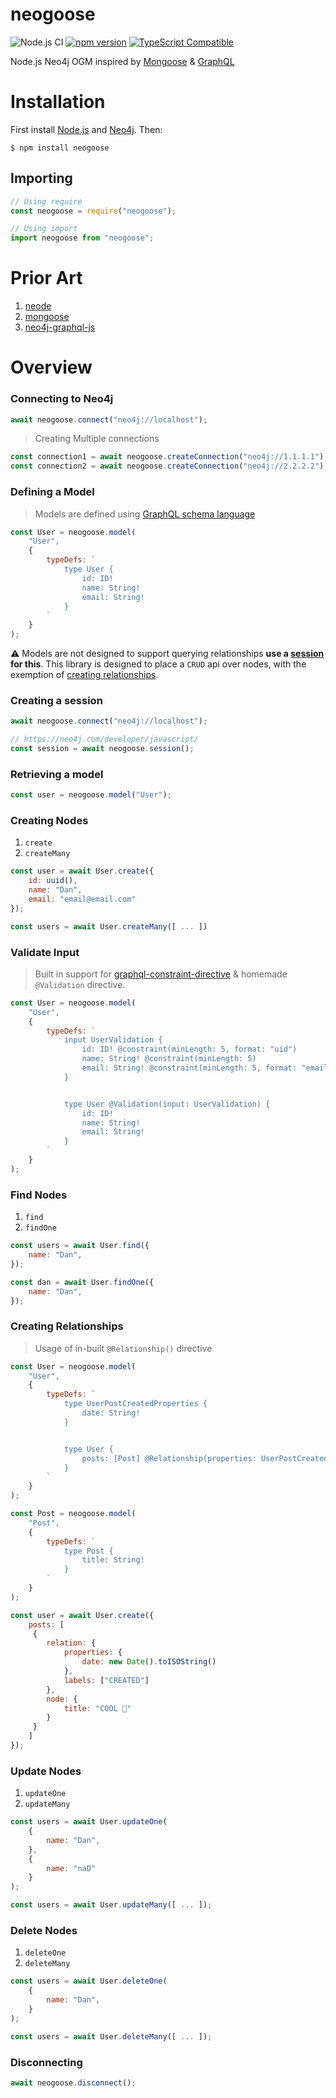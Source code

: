 # neogoose
![Node.js CI](https://github.com/danstarns/neogoose/workflows/Node.js%20CI/badge.svg?branch=master&event=push) [![npm version](https://badge.fury.io/js/neogoose.svg)](https://www.npmjs.com/package/neogoose) [![TypeScript Compatible](https://img.shields.io/npm/types/scrub-js.svg)](https://github.com/danstarns/neogoose)

Node.js Neo4j OGM inspired by [Mongoose](https://github.com/Automattic/mongoose) & [GraphQL](https://graphql.org/)

# Installation
First install [Node.js](https://nodejs.org/en/) and [Neo4j](https://neo4j.com/). Then:

```
$ npm install neogoose
```

## Importing
```js
// Using require
const neogoose = require("neogoose");

// Using import
import neogoose from "neogoose";
```

# Prior Art
1. [neode](https://github.com/adam-cowley/neode)
2. [mongoose](https://github.com/Automattic/mongoose)
3. [neo4j-graphql-js](https://github.com/neo4j-graphql/neo4j-graphql-js)

# Overview
### Connecting to Neo4j
```js
await neogoose.connect("neo4j://localhost");
```

> Creating Multiple connections

```js
const connection1 = await neogoose.createConnection("neo4j://1.1.1.1");
const connection2 = await neogoose.createConnection("neo4j://2.2.2.2");
```

### Defining a Model
> Models are defined using [GraphQL schema language](https://graphql.org/learn/schema/#type-language)

```js
const User = neogoose.model(
    "User",
    {
        typeDefs: `
            type User {
                id: ID!
                name: String!
                email: String!
            }
        `
    }
);
```

⚠ Models are not designed to support querying relationships **use a [session](#creating-a-session) for this**. This library is designed to place a `CRUD` api over nodes, with the exemption of [creating relationships](#creating-relationships).

### Creating a session
```js
await neogoose.connect("neo4j://localhost");

// https://neo4j.com/developer/javascript/
const session = await neogoose.session();
```

### Retrieving a model
```js
const user = neogoose.model("User");
```

### Creating Nodes
1. `create`
2. `createMany`

```js
const user = await User.create({
    id: uuid(),
    name: "Dan",
    email: "email@email.com"
});

const users = await User.createMany([ ... ])
```

### Validate Input
> Built in support for [graphql-constraint-directive](https://github.com/confuser/graphql-constraint-directive) & homemade `@Validation` directive.

```js
const User = neogoose.model(
    "User",
    {
        typeDefs: `
            input UserValidation {
                id: ID! @constraint(minLength: 5, format: "uid")
                name: String! @constraint(minLength: 5)
                email: String! @constraint(minLength: 5, format: "email")
            }


            type User @Validation(input: UserValidation) {
                id: ID!
                name: String!
                email: String!
            }
        `
    }
);
```

### Find Nodes 
1. `find`
3. `findOne`

```js
const users = await User.find({
    name: "Dan",
});

const dan = await User.findOne({
    name: "Dan",
});
```

### Creating Relationships
> Usage of in-built `@Relationship()` directive

```js
const User = neogoose.model(
    "User",
    {
        typeDefs: `
            type UserPostCreatedProperties {
                date: String!
            }


            type User {
                posts: [Post] @Relationship(properties: UserPostCreatedProperties!)
            }
        `
    }
);

const Post = neogoose.model(
    "Post", 
    {
        typeDefs: `
            type Post {
                title: String!
            }
        `
    }
);

const user = await User.create({
    posts: [
     { 
        relation: { 
            properties: {
                date: new Date().toISOString()
            },
            labels: ["CREATED"]
        }, 
        node: { 
            title: "COOL 🍻"
        }
     }
    ]
});
```

### Update Nodes 
1. `updateOne`
2. `updateMany`

```js
const users = await User.updateOne(
    {
        name: "Dan",
    },
    {
        name: "naD"
    }
);

const users = await User.updateMany([ ... ]);
```

### Delete Nodes 
1. `deleteOne`
2. `deleteMany`

```js
const users = await User.deleteOne(
    {
        name: "Dan",
    }
);

const users = await User.deleteMany([ ... ]);
```

### Disconnecting
```js
await neogoose.disconnect();
```